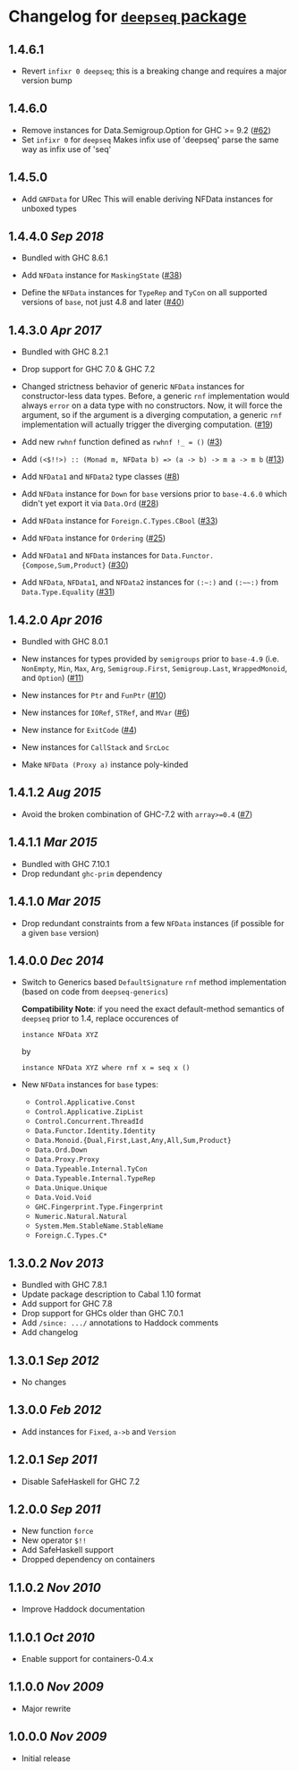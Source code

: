 # Changelog for [`deepseq` package](http://hackage.haskell.org/package/deepseq)

## 1.4.6.1

  * Revert `infixr 0 deepseq`; this is a breaking change and requires a major version bump

## 1.4.6.0

  * Remove instances for Data.Semigroup.Option for GHC >= 9.2
    ([#62](https://github.com/haskell/deepseq/pull/62))
  * Set `infixr 0` for `deepseq`
    Makes infix use of 'deepseq' parse the same way as infix use of 'seq'

## 1.4.5.0

  * Add `GNFData` for URec
    This will enable deriving NFData instances for unboxed types

## 1.4.4.0 *Sep 2018*

  * Bundled with GHC 8.6.1

  * Add `NFData` instance for `MaskingState`
    ([#38](https://github.com/haskell/deepseq/pull/38))

  * Define the `NFData` instances for `TypeRep` and `TyCon` on all supported
    versions of `base`, not just 4.8 and later
    ([#40](https://github.com/haskell/deepseq/pull/40))

## 1.4.3.0 *Apr 2017*

  * Bundled with GHC 8.2.1

  * Drop support for GHC 7.0 & GHC 7.2

  * Changed strictness behavior of generic `NFData` instances for
    constructor-less data types. Before, a generic `rnf`
    implementation would always `error` on a data type with no
    constructors. Now, it will force the argument, so if the argument
    is a diverging computation, a generic `rnf` implementation will
    actually trigger the diverging computation.
    ([#19](https://github.com/haskell/deepseq/issues/19))

  * Add new `rwhnf` function defined as `rwhnf !_ = ()`
    ([#3](https://github.com/haskell/deepseq/issues/3))

  * Add `(<$!!>) :: (Monad m, NFData b) => (a -> b) -> m a -> m b`
    ([#13](https://github.com/haskell/deepseq/issues/13))

  * Add `NFData1` and `NFData2` type classes
    ([#8](https://github.com/haskell/deepseq/issues/8))

  * Add `NFData` instance for `Down` for `base` versions prior to
    `base-4.6.0` which didn't yet export it via `Data.Ord`
    ([#28](https://github.com/haskell/deepseq/pull/28))

  * Add `NFData` instance for `Foreign.C.Types.CBool`
    ([#33](https://github.com/haskell/deepseq/pull/33))

  * Add `NFData` instance for `Ordering`
    ([#25](https://github.com/haskell/deepseq/pull/25))

  * Add `NFData1` and `NFData` instances for `Data.Functor.{Compose,Sum,Product}`
    ([#30](https://github.com/haskell/deepseq/pull/30))

  * Add `NFData`, `NFData1`, and `NFData2` instances for `(:~:)` and `(:~~:)`
    from `Data.Type.Equality`
    ([#31](https://github.com/haskell/deepseq/issues/31))

## 1.4.2.0  *Apr 2016*

  * Bundled with GHC 8.0.1

  * New instances for types provided by `semigroups` prior to
    `base-4.9` (i.e. `NonEmpty`, `Min`, `Max`, `Arg`,
    `Semigroup.First`, `Semigroup.Last`, `WrappedMonoid`, and
    `Option`) ([#11](https://github.com/haskell/deepseq/issues/11))

  * New instances for `Ptr` and `FunPtr`
    ([#10](https://github.com/haskell/deepseq/pull/10))

  * New instances for `IORef`, `STRef`, and `MVar`
    ([#6](https://github.com/haskell/deepseq/issues/6))

  * New instance for `ExitCode`
    ([#4](https://github.com/haskell/deepseq/issues/4))

  * New instances for `CallStack` and `SrcLoc`

  * Make `NFData (Proxy a)` instance poly-kinded

## 1.4.1.2  *Aug 2015*

  * Avoid the broken combination of GHC-7.2 with `array>=0.4`
    ([#7](https://github.com/haskell/deepseq/pull/7))

## 1.4.1.1  *Mar 2015*

  * Bundled with GHC 7.10.1
  * Drop redundant `ghc-prim` dependency

## 1.4.1.0  *Mar 2015*

  * Drop redundant constraints from a few `NFData` instances (if
    possible for a given `base` version)

## 1.4.0.0  *Dec 2014*

  * Switch to Generics based `DefaultSignature` `rnf` method
    implementation (based on code from `deepseq-generics`)

    **Compatibility Note**: if you need the exact default-method
    semantics of `deepseq` prior to 1.4, replace occurences of

        instance NFData XYZ

    by

        instance NFData XYZ where rnf x = seq x ()

  * New `NFData` instances for `base` types:

     - `Control.Applicative.Const`
     - `Control.Applicative.ZipList`
     - `Control.Concurrent.ThreadId`
     - `Data.Functor.Identity.Identity`
     - `Data.Monoid.{Dual,First,Last,Any,All,Sum,Product}`
     - `Data.Ord.Down`
     - `Data.Proxy.Proxy`
     - `Data.Typeable.Internal.TyCon`
     - `Data.Typeable.Internal.TypeRep`
     - `Data.Unique.Unique`
     - `Data.Void.Void`
     - `GHC.Fingerprint.Type.Fingerprint`
     - `Numeric.Natural.Natural`
     - `System.Mem.StableName.StableName`
     - `Foreign.C.Types.C*`

## 1.3.0.2  *Nov 2013*

  * Bundled with GHC 7.8.1
  * Update package description to Cabal 1.10 format
  * Add support for GHC 7.8
  * Drop support for GHCs older than GHC 7.0.1
  * Add `/since: .../` annotations to Haddock comments
  * Add changelog

## 1.3.0.1  *Sep 2012*

  * No changes

## 1.3.0.0  *Feb 2012*

  * Add instances for `Fixed`, `a->b` and `Version`

## 1.2.0.1  *Sep 2011*

  * Disable SafeHaskell for GHC 7.2

## 1.2.0.0  *Sep 2011*

  * New function `force`
  * New operator `$!!`
  * Add SafeHaskell support
  * Dropped dependency on containers

## 1.1.0.2  *Nov 2010*

  * Improve Haddock documentation

## 1.1.0.1  *Oct 2010*

  * Enable support for containers-0.4.x

## 1.1.0.0  *Nov 2009*

  * Major rewrite

## 1.0.0.0  *Nov 2009*

  * Initial release

